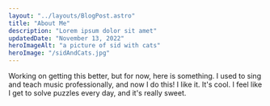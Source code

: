 ```yaml
---
layout: "../layouts/BlogPost.astro"
title: "About Me"
description: "Lorem ipsum dolor sit amet"
updatedDate: "November 13, 2022"
heroImageAlt: "a picture of sid with cats"
heroImage: "/sidAndCats.jpg"
---
```


Working on getting this better, but for now, here is something.
I used to sing and teach music professionally, and now I do this!
I like it. It's cool. I feel like I get to solve puzzles every day,
and it's really sweet.

